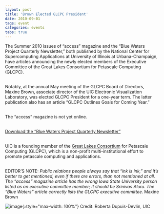 ```yaml
---
layout: post
title: 'Brown Elected GLCPC President'
date: 2010-09-01
tags: event
categories: events
tabs: true
---
```


The Summer 2010 issues of &ldquo;access&rdquo; magazine and the &ldquo;Blue Waters Project Quarterly Newsletter,&rdquo; both published by the National Center for Supercomputing Applications at University of Illinois at Urbana-Champaign, have articles announcing the newly elected members of the Executive Committee of the Great Lakes Consortium for Petascale Computing (GLCPC).<br><br>

Notably, at the annual May meeting of the GLCPC Board of Directors, Maxine Brown, associate director of the UIC Electronic Visualization Laboratory, was elected GLCPC President for a one-year term. The latter publication also has an article &ldquo;GLCPC Outlines Goals for Coming Year.&rdquo;<br><br>

The &ldquo;access&rdquo; magazine is not yet online.<br><br>

<a href="http://www.ncsa.illinois.edu/BlueWaters/pdfs/bw-newsletter-1009.pdf">Download the &ldquo;Blue Waters Project Quarterly Newsletter&rdquo;</a><br><br>

UIC is a founding member of the <a href="http://www.greatlakesconsortium.org">Great Lakes Consortium</a> for Petascale Computing (GLCPC), which is a non-profit multi-institutional effort to promote petascale computing and applications.<br><br>

EDITOR&rsquo;S NOTE: <em>Public relations people always say that &ldquo;ink is ink,&rdquo; and it&rsquo;s better to get mentioned, even if there are errors, than not mentioned at all. The &ldquo;access&rdquo; magazine article has the wrong Iowa State University person listed as an executive committee member; it should be Srinivas Aluru. The &ldquo;Blue Waters&rdquo; article correctly lists the GLCPC executive committee.</em>
Maxine Brown

![image](https://www.evl.uic.edu/output/originals/maxine2010-sm.jpg-srcw.jpg){:style="max-width: 100%"}
Credit: Roberta Dupuis-Devlin, UIC

